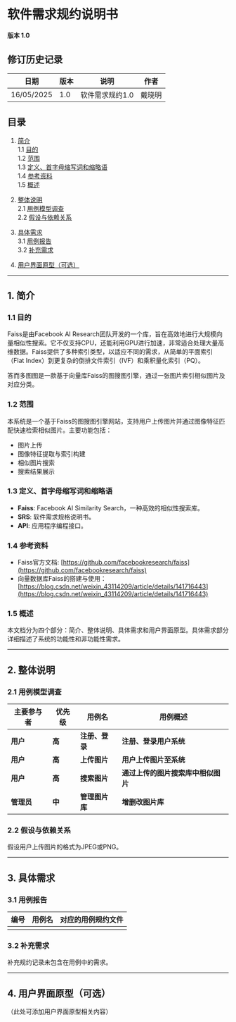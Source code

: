 # 软件需求规约说明书

**版本 1.0**

## 修订历史记录

| **日期**     | **版本** | **说明**            | **作者** |
|--------------|----------|---------------------|----------|
| 16/05/2025   | 1.0      | 软件需求规约1.0     | 戴晓明   |

## 目录

1. [简介](#简介)  
   1.1 [目的](#目的)  
   1.2 [范围](#范围)  
   1.3 [定义、首字母缩写词和缩略语](#定义首字母缩写词和缩略语)  
   1.4 [参考资料](#参考资料)  
   1.5 [概述](#概述)  

2. [整体说明](#整体说明)  
   2.1 [用例模型调查](#用例模型调查)  
   2.2 [假设与依赖关系](#假设与依赖关系)  

3. [具体需求](#具体需求)  
   3.1 [用例报告](#用例报告)  
   3.2 [补充需求](#补充需求)  

4. [用户界面原型（可选）](#用户界面原型可选)  

---

## 1. 简介

### 1.1 目的  
Faiss是由Facebook AI Research团队开发的一个库，旨在高效地进行大规模向量相似性搜索。它不仅支持CPU，还能利用GPU进行加速，非常适合处理大量高维数据。Faiss提供了多种索引类型，以适应不同的需求，从简单的平面索引（Flat Index）到更复杂的倒排文件索引（IVF）和乘积量化索引（PQ）。  

答而多图图是一款基于向量库Faiss的图搜图引擎，通过一张图片索引相似图片及对应分类。  

### 1.2 范围  
本系统是一个基于Faiss的图搜图引擎网站，支持用户上传图片并通过图像特征匹配快速检索相似图片。主要功能包括：  
- 图片上传  
- 图像特征提取与索引构建  
- 相似图片搜索  
- 搜索结果展示  

### 1.3 定义、首字母缩写词和缩略语  
- **Faiss**: Facebook AI Similarity Search，一种高效的相似性搜索库。  
- **SRS**: 软件需求规格说明书。  
- **API**: 应用程序编程接口。  

### 1.4 参考资料  
- Faiss官方文档: [https://github.com/facebookresearch/faiss](https://github.com/facebookresearch/faiss)  
- 向量数据库Faiss的搭建与使用：[https://blog.csdn.net/weixin_43114209/article/details/141716443](https://blog.csdn.net/weixin_43114209/article/details/141716443)  

### 1.5 概述  
本文档分为四个部分：简介、整体说明、具体需求和用户界面原型。具体需求部分详细描述了系统的功能性和非功能性需求。  

---

## 2. 整体说明

### 2.1 用例模型调查  

| **主要参与者** | **优先级** | **用例名**       | **用例概述**                     |
|----------------|------------|------------------|----------------------------------|
| **用户**       | **高**     | **注册、登录**   | **注册、登录用户系统**           |
| **用户**       | **高**     | **上传图片**     | **用户上传图片至系统**           |
| **用户**       | **高**     | **搜索图片**     | **通过上传的图片搜索库中相似图片** |
| **管理员**     | **中**     | **管理图片库**   | **增删改图片库**                 |

### 2.2 假设与依赖关系  
假设用户上传图片的格式为JPEG或PNG。  

---

## 3. 具体需求

### 3.1 用例报告  

| **编号** | **用例名**       | **对应的用例规约文件** |
|----------|------------------|------------------------|
|          |                  |                        |

### 3.2 补充需求  
补充规约记录未包含在用例中的需求。  

---

## 4. 用户界面原型（可选）  
（此处可添加用户界面原型相关内容）